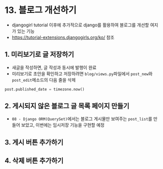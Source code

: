 # 13. 블로그 개선하기
- djangogirl tutorial 이후에 추가적으로 django를 활용하여 블로그를 개선할 여지가 있는 기능
- https://tutorial-extensions.djangogirls.org/ko/ 참조

## 1. 미리보기로 글 저장하기
- 새글을 작성하면, 글 작성과 동시에 발행이 완료
- 미리보기로 초안을 확인하고 저장하려면 `blog/views.py`파일에서 `post_new`와 `post_edit`메소드의 다음 줄을 삭제
```python
post.published_date = timezone.now()
```

## 2. 게시되지 않은 블로그 글 목록 페이지 만들기
- `08 - Django ORM(QuerySet)`에서는 블로그 게시물만 보여주는 `post_list`를 만들어 보았고, 이번에는 임시저장 기능을 구현할 예정


## 3. 게시 버튼 추가하기

## 4. 삭제 버튼 추가하기